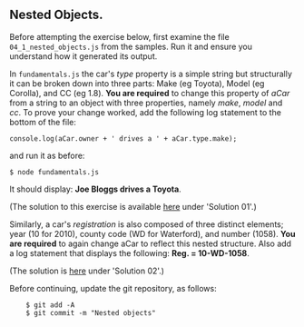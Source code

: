 ## Nested Objects.

Before attempting the exercise below, first examine the file `04_1_nested_objects.js` from the samples. Run it and ensure you understand how it generated its output.

In `fundamentals.js` the car's *type* property is a simple string but structurally it can be broken down into three parts: Make (eg Toyota), Model (eg Corolla), and CC (eg 1.8). __You are required__ to change this property of *aCar* from a string to an object with three properties, namely *make*, *model* and *cc*. To prove your change worked, add the following log statement to the bottom of the file:

    console.log(aCar.owner + ' drives a ' + aCar.type.make);

and run it as before: 

	$ node fundamentals.js 

It should display: __Joe Bloggs drives a Toyota__.

(The solution to this exercise is available [here][solution] under 'Solution 01'.)

Similarly, a car's *registration* is also composed of three distinct elements; year (10 for 2010), county code (WD for Waterford), and number (1058). __You are required__ to again change aCar to reflect this nested structure. Also add a log statement that displays the following: __Reg. = 10-WD-1058__.

(The solution is [here][solution] under 'Solution 02'.)

Before continuing, update the git repository, as follows:
 
        $ git add -A
        $ git commit -m "Nested objects"

[solution]: ./Solutions